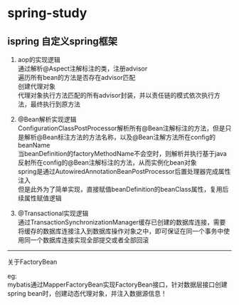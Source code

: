 # spring-study
 
 ## ispring 自定义spring框架

1. aop的实现逻辑<br/>
通过解析@Aspect注解标注的类，注册advisor<br/>
遍历所有bean的方法是否存在advisor匹配<br/>
创建代理对象<br/>
代理对象执行方法匹配的所有advisor封装，并以责任链的模式依次执行方法，最终执行到原方法<br/>

2. @Bean解析实现逻辑<br/>
ConfigurationClassPostProcessor解析所有@Bean注解标注的方法，但是只是解析@Bean标注方法的方法名称，以及@Bean注解方法所在config的beanName<br/>
当beanDefinition的factoryMethodName不会空时，则解析并执行基于java反射所在config的@Bean注解标注的方法，从而实例化bean对象<br/>
spring是通过AutowiredAnnotationBeanPostProcessor后置处理器完成属性注入<br/>
但是此外为了简单实现，直接赋值beanDefinition的beanClass属性，复用后续属性赋值逻辑<br/>

3. @Transactional实现逻辑<br/>
通过TransactionSynchronizationManager缓存已创建的数据库连接，需要将缓存的数据库连接注入到数据库操作对象之中，即可保证在同一个事务中使用同一个数据库连接实现全部提交或者全部回滚

---

关于FactoryBean<br/>


eg:<br/>
mybatis通过MapperFactoryBean实现FactoryBean接口，针对数据层接口创建spring bean时，创建动态代理对象，并注入数据源信息！